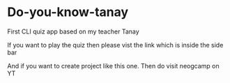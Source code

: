 # Do-you-know-tanay
First CLI quiz app based on my teacher Tanay

If you want to play the quiz then please vist the link which is inside the side bar

And if you want to create project like this one. Then do visit neogcamp on YT

